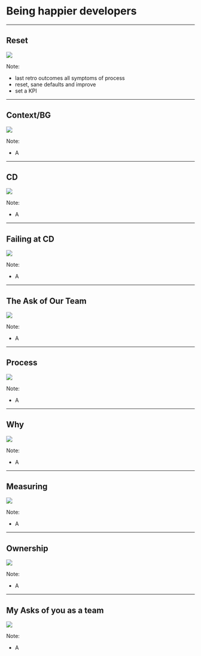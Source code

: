 # Being happier developers

---

## Reset

![](assets/img/reset.png)

Note: 
- last retro outcomes all symptoms of process
- reset, sane defaults and improve
- set a KPI

---

## Context/BG

![](assets/img/history.jpg)

Note: 
- A

---

## CD

![](assets/img/train.jpg)

Note: 
- A

---

## Failing at CD

![](assets/img/crash.jpg)

Note: 
- A

---

## The Ask of Our Team

![](assets/img/ask.jpg)

Note: 
- A

---

## Process

![](assets/img/train.jpg)

Note: 
- A


---

## Why

![](assets/img/why.jpg)

Note: 
- A

---

## Measuring

![](assets/img/measure.jpg)

Note: 
- A


---

## Ownership

![](assets/img/ownership.jpg)

Note: 
- A


---

## My Asks of you as a team

![](assets/img/ask.jpg)

Note: 
- A



